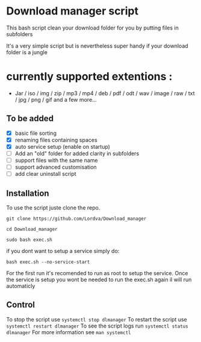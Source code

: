 # Download manager script

This bash script clean your download folder for you by putting files in subfolders

It's a very simple script but is nevertheless super handy if your download folder is a jungle

# currently supported extentions :

 - Jar / iso / img / zip / mp3 / mp4 / deb / pdf / odt / wav / image / raw / txt / jpg / png / gif and a few more...

## To be added 

 - [x] basic file sorting
 - [x] renaming files containing spaces
 - [x] auto service setup (enable on startup)
 - [ ] Add an "old" folder for added clarity in subfolders
 - [ ] support files with the same name
 - [ ] support advanced customisation
 - [ ] add clear uninstall script

## Installation

To use the script juste clone the repo.
```
git clone https://github.com/Lordva/Download_manager

cd Download_manager

sudo bash exec.sh
```
if you dont want to setup a service simply do:
```
bash exec.sh --no-service-start
```

For the first run it's recomended to run as root to setup the service.
Once the service is setup you wont be needed to run the exec.sh again il will run automaticly

## Control

To stop the script use `systemctl stop dlmanager`
To restart the script use `systemctl restart dlmanager`
To see the script logs run `systemctl status dlmanager`
For more information see `man systemctl`


